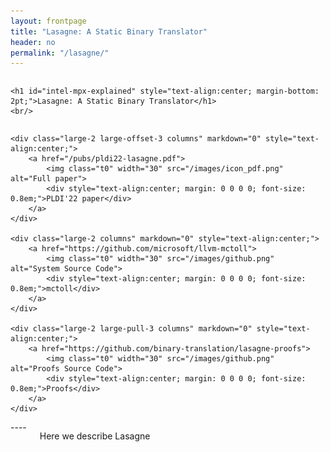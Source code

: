 ```yaml
---
layout: frontpage
title: "Lasagne: A Static Binary Translator"
header: no
permalink: "/lasagne/"
---
```


<div class="row">
<div class="columns" markdown="0">
    
    <h1 id="intel-mpx-explained" style="text-align:center; margin-bottom: 2pt;">Lasagne: A Static Binary Translator</h1>
    <br/>

</div><!-- /.large-6.columns -->
</div><!-- /.row 1 -->

<div class="row" style="margin: 0 0 0 0;">
    
    <div class="large-2 large-offset-3 columns" markdown="0" style="text-align:center;">
        <a href="/pubs/pldi22-lasagne.pdf">
            <img class="t0" width="30" src="/images/icon_pdf.png" alt="Full paper">
            <div style="text-align:center; margin: 0 0 0 0; font-size: 0.8em;">PLDI'22 paper</div>
        </a>
    </div>
  
    <div class="large-2 columns" markdown="0" style="text-align:center;">
        <a href="https://github.com/microsoft/llvm-mctoll">
            <img class="t0" width="30" src="/images/github.png" alt="System Source Code">
            <div style="text-align:center; margin: 0 0 0 0; font-size: 0.8em;">mctoll</div>
        </a>
    </div>
  
    <div class="large-2 large-pull-3 columns" markdown="0" style="text-align:center;">
        <a href="https://github.com/binary-translation/lasagne-proofs">
            <img class="t0" width="30" src="/images/github.png" alt="Proofs Source Code">
            <div style="text-align:center; margin: 0 0 0 0; font-size: 0.8em;">Proofs</div>
        </a>
    </div>
   

</div>

<div class="row">
<div class="medium-12 columns" markdown="1">
----

Here we describe Lasagne
